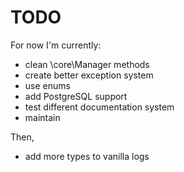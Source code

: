 # TODO

For now I'm currently:
- clean \core\Manager methods
- create better exception system
- use enums
- add PostgreSQL support
- test different documentation system
- maintain

Then,
- add more types to vanilla logs
